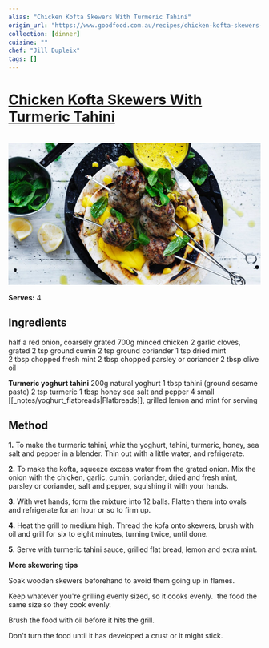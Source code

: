 ```yaml
---
alias: "Chicken Kofta Skewers With Turmeric Tahini"
origin_url: "https://www.goodfood.com.au/recipes/chicken-kofta-skewers-with-turmeric-tahini-20161121-gstu40"
collection: [dinner]
cuisine: ""
chef: "Jill Dupleix"
tags: []
---
```

# [Chicken Kofta Skewers With Turmeric Tahini](https://www.goodfood.com.au/recipes/chicken-kofta-skewers-with-turmeric-tahini-20161121-gstu40)
![]()
![](assets/5455fc731970ca1e3f3aa26d952e7383.png)

**Serves:** 4

## Ingredients

half a red onion, coarsely grated
700g minced chicken
2 garlic cloves, grated
2 tsp ground cumin
2 tsp ground coriander
1 tsp dried mint
2 tbsp chopped fresh mint
2 tbsp chopped parsley or coriander
2 tbsp olive oil

**Turmeric yoghurt tahini**
200g natural yoghurt
1 tbsp tahini (ground sesame paste)
2 tsp turmeric
1 tbsp honey
sea salt and pepper
4 small [[_notes/yoghurt_flatbreads|Flatbreads]], grilled
lemon and mint for serving

## Method

**1.** To make the turmeric tahini, whiz the yoghurt, tahini, turmeric, honey, sea salt and pepper in a blender. Thin out with a little water, and refrigerate.

**2.** To make the kofta, squeeze excess water from the grated onion. Mix the onion with the chicken, garlic, cumin, coriander, dried and fresh mint, parsley or coriander, salt and pepper, squishing it with your hands.

**3.** With wet hands, form the mixture into 12 balls. Flatten them into ovals and refrigerate for an hour or so to firm up.

**4.** Heat the grill to medium high. Thread the kofa onto skewers, brush with oil and grill for six to eight minutes, turning twice, until done.

**5.** Serve with turmeric tahini sauce, grilled flat bread, lemon and extra mint.

**More skewering tips**

Soak wooden skewers beforehand to avoid them going up in flames.

Keep whatever you're grilling evenly sized, so it cooks evenly.  the food the same size so they cook evenly.

Brush the food with oil before it hits the grill.

Don't turn the food until it has developed a crust or it might stick.